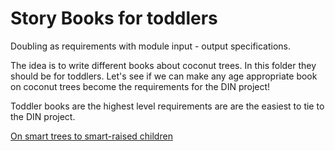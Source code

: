 # Story Books for toddlers

Doubling as requirements with module input - output specifications.

The idea is to write different books about coconut trees.  In this folder they should be for toddlers.  Let's see if we can make any age appropriate book on coconut trees become the requirements for the DIN project!

Toddler books are the highest level requirements are are the easiest to tie to the DIN project.

[On smart trees to smart-raised children](./On_smart_trees_to_smart-raised_children)
